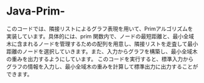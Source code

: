 # Java-Prim-
このコードでは、隣接リストによるグラフ表現を用いて、Primアルゴリズムを実装しています。具体的には、prim 関数内で、ノードの最短距離と、最小全域木に含まれるノードを管理するための配列を用意し、隣接リストを走査して最小距離のノードを選択していきます。また、入力からグラフを構築し、最小全域木の重みを出力するようにしています。  このコードを実行すると、標準入力からグラフの情報を入力し、最小全域木の重みを計算して標準出力に出力することができます。
